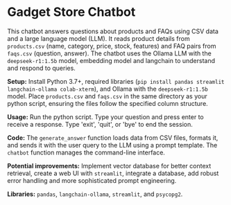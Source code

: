 # Gadget Store Chatbot

This chatbot answers questions about products and FAQs using CSV data and a large language model (LLM). It reads product details from `products.csv` (name, category, price, stock, features) and FAQ pairs from `faqs.csv` (question, answer). The chatbot uses the Ollama LLM with the `deepseek-r1:1.5b` model, embedding model and langchain to understand and respond to queries.

**Setup:** 
Install Python 3.7+, required libraries (`pip install pandas streamlit langchain-ollama colab-xterm`), and Ollama with the `deepseek-r1:1.5b` model. 
Place `products.csv` and `faqs.csv` in the same directory as your python script, ensuring the files follow the specified column structure.

**Usage:** 
Run the python script. Type your question and press enter to receive a response. 
Type 'exit', 'quit', or 'bye' to end the session.

**Code:** 
The `generate_answer` function loads data from CSV files, formats it, and sends it with the user query to the LLM using a prompt template. 
The `chatbot` function manages the command-line interface.

**Potential improvements:** 
Implement vector database for better context retrieval, create a web UI with `streamlit`, integrate a database, add robust error handling and more sophisticated prompt engineering.

**Libraries:** 
`pandas`, `langchain-ollama`, `streamlit`, and `psycopg2`. 